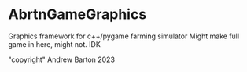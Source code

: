 # AbrtnGameGraphics
Graphics framework for c++/pygame farming simulator
Might make full game in here, might not. IDK

"copyright" Andrew Barton 2023